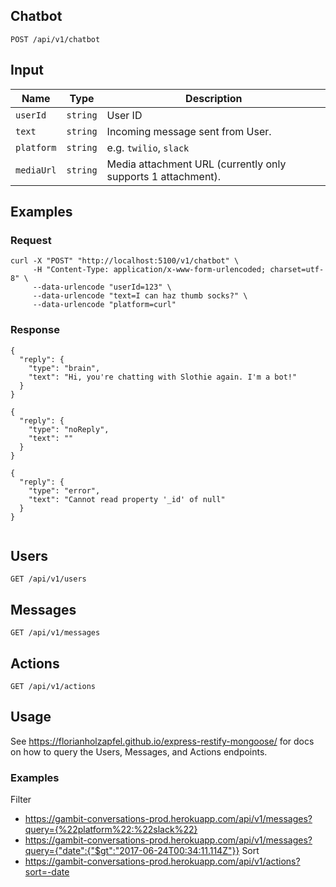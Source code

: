 ## Chatbot

```
POST /api/v1/chatbot
```


## Input


Name | Type | Description
--- | --- | ---
`userId` | `string` | User ID
`text` | `string` | Incoming message sent from User.
`platform` | `string` | e.g. `twilio`, `slack`
`mediaUrl` | `string` | Media attachment URL (currently only supports 1 attachment).

## Examples

### Request

```
curl -X "POST" "http://localhost:5100/v1/chatbot" \
     -H "Content-Type: application/x-www-form-urlencoded; charset=utf-8" \
     --data-urlencode "userId=123" \
     --data-urlencode "text=I can haz thumb socks?" \
     --data-urlencode "platform=curl" 
```

### Response

```
{
  "reply": {
    "type": "brain",
    "text": "Hi, you're chatting with Slothie again. I'm a bot!"
  }
}
```
```
{
  "reply": {
    "type": "noReply",
    "text": ""
  }
}
```
```
{
  "reply": {
    "type": "error",
    "text": "Cannot read property '_id' of null"
  }
}


```

## Users


```
GET /api/v1/users
```

## Messages

```
GET /api/v1/messages
```

## Actions

```
GET /api/v1/actions
```

## Usage

See https://florianholzapfel.github.io/express-restify-mongoose/ for docs on how to query the Users,  Messages, and Actions endpoints.

### Examples

Filter
* https://gambit-conversations-prod.herokuapp.com/api/v1/messages?query={%22platform%22:%22slack%22}
* https://gambit-conversations-prod.herokuapp.com/api/v1/messages?query={"date":{"$gt":"2017-06-24T00:34:11.114Z"}}
Sort
* https://gambit-conversations-prod.herokuapp.com/api/v1/actions?sort=-date



